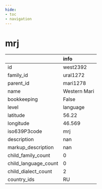 ```yaml
---
hide:
- toc
- navigation
---
```

# mrj
|                      | info         |
|:---------------------|:-------------|
| id                   | west2392     |
| family_id            | ural1272     |
| parent_id            | mari1278     |
| name                 | Western Mari |
| bookkeeping          | False        |
| level                | language     |
| latitude             | 56.22        |
| longitude            | 46.569       |
| iso639P3code         | mrj          |
| description          | nan          |
| markup_description   | nan          |
| child_family_count   | 0            |
| child_language_count | 0            |
| child_dialect_count  | 2            |
| country_ids          | RU           |
